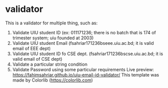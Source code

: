# validator
This is a validator for multiple thing, such as:
1. Validate UIU student ID (ex: 011171236; there is no batch that is 174 of trimester system; uiu founded at 2003)
2. Validate UIU student Email (fsahriar171236bseee.uiu.ac.bd; it is valid email of EEE dept)
3. Validate UIU student ID fo CSE dept. (fsahriar171236bscse.uiu.ac.bd; it is valid email of CSE dept)
4. Validate a particular string condition
5. Validate Password using some particular requirements
Live preview: https://fahimsahriar.github.io/uiu-email-id-validator/
This template was made by Colorlib (https://colorlib.com)
